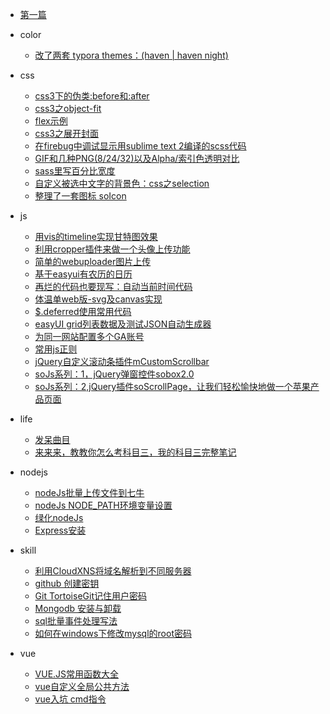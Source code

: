 * [第一篇](docs\afirst.md)

* color
	* [改了两套 typora themes：(haven | haven night)](docs\color\typoraHavenStyle.md)

* css
	* [css3下的伪类:before和:after](docs\css\20171123-pseudo-class.md)
	* [css3之object-fit](docs\css\20171128-objectFit.md)
	* [flex示例](docs\css\2018-0329-flex.md)
	* [css3之展开封面](docs\css\2018-0807-extendCover.md)
	* [在firebug中调试显示用sublime text 2编译的scss代码](docs\css\firebugsass.md)
	* [GIF和几种PNG(8/24/32)以及Alpha/索引色透明对比](docs\css\pngAlpha.md)
	* [sass里写百分比宽度](docs\css\sasspre.md)
	* [自定义被选中文字的背景色：css之selection](docs\css\selection.md)
	* [整理了一套图标 soIcon](docs\css\soicon.md)

* js
	* [用vis的timeline实现甘特图效果](docs\js\20171120-gantt.md)
	* [利用cropper插件来做一个头像上传功能](docs\js\20171121-cropper.md)
	* [简单的webuploader图片上传](docs\js\20171123-webuploader.md)
	* [基于easyui有农历的日历](docs\js\20171124-calendar.md)
	* [再烂的代码也要现写：自动当前时间代码](docs\js\20180827-runtime.md)
	* [体温单web版-svg及canvas实现](docs\js\20190718-temsheet.md)
	* [$.deferred使用常用代码](docs\js\20191015-deferred.md)
	* [easyUI grid列表数据及测试JSON自动生成器](docs\js\easygridJson.md)
	* [为同一网站配置多个GA账号](docs\js\manyGA.md)
	* [常用js正则](docs\js\manyjsEx.md)
	* [jQuery自定义滚动条插件mCustomScrollbar](docs\js\mCustomScrollbar.md)
	* [soJs系列：1，jQuery弹窗控件sobox2.0](docs\js\sobox.md)
	* [soJs系列：2,jQuery插件soScrollPage，让我们轻松愉快地做一个苹果产品页面](docs\js\soscrollpage.md)

* life
	* [发呆曲目](docs\life\20171103.md)
	* [来来来，教教你怎么考科目三，我的科目三完整笔记](docs\life\kemu3.md)

* nodejs
	* [nodeJs批量上传文件到七牛](docs\nodejs\20171129-nodeJsQiniu.md)
	* [nodeJs NODE_PATH环境变量设置](docs\nodejs\20190529-nodepath.md)
	* [绿化nodeJs](docs\nodejs\20190531-nodeConfig.md)
	* [Express安装](docs\nodejs\20191104-expressInstall.md)

* skill
	* [利用CloudXNS将域名解析到不同服务器](docs\skill\20171130-CloudXNS.md)
	* [github 创建密钥](docs\skill\20171130-githubkey.md)
	* [Git TortoiseGit记住用户密码](docs\skill\20180808-gitSavePull.md)
	* [Mongodb 安装与卸载](docs\skill\20180809-mongoInstall.md)
	* [sql批量事件处理写法](docs\skill\sqlnote.md)
	* [如何在windows下修改mysql的root密码](docs\skill\windowspassword.md)

* vue
	* [VUE.JS常用函数大全](docs\vue\2018-0724-vuecommon.md)
	* [vue自定义全局公共方法](docs\vue\2018-0724-vueglobalfunc.md)
	* [vue入坑 cmd指令](docs\vue\diary-vue-1.md)
